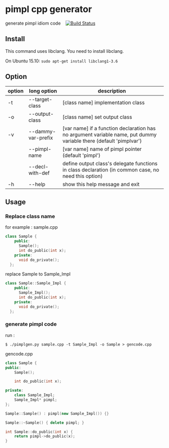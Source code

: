 # pimpl cpp generator

generate pimpl idiom code &nbsp;&nbsp; [![Build Status](https://travis-ci.org/notetau/pimpl-cpp-generator.svg?branch=master)](https://travis-ci.org/notetau/pimpl-cpp-generator)

## Install
This command uses libclang. You need to install libclang.

On Ubuntu 15.10:
``` sudo apt-get install libclang1-3.6 ```

## Option

| option | long option | description |
| -- | ------ | -- |
| -t | --target-class | [class name] implementation class |
| -o | --output-class |  [class name] set output class |
| -v | --dammy-var-prefix | [var name] if a function declaration has no argument variable name, put dummy variable there (default 'pimplvar') |
| |  --pimpl-name |  [var name] name of pimpl pointer (default 'pimpl') |
| |  --decl-with-def | define output class's delegate functions in class declaration (in common case, no need this option) |
| -h | --help |show this help message and exit |

## Usage

### Replace class name

for example : sample.cpp

``` c++
class Sample {
    public:
      Sample();
      int do_public(int x);
    private:
      void do_private();
  };
```

replace Sample to Sample_Impl

``` c++
class Sample::Sample_Impl {
    public:
      Sample_Impl();
      int do_public(int x);
    private:
      void do_private();
  };
```

### generate pimpl code

run :
```
$ ./pimplgen.py sample.cpp -t Sample_Impl -o Sample > gencode.cpp
```

gencode.cpp
``` c++
class Sample {
public:
    Sample();

    int do_public(int x);

private:
    class Sample_Impl;
    Sample_Impl* pimpl;
};

Sample::Sample() : pimpl(new Sample_Impl()) {}

Sample::~Sample() { delete pimpl; }

int Sample::do_public(int x) {
    return pimpl->do_public(x);
}
```
